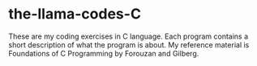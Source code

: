 # the-llama-codes-C
These are my coding exercises in C language. Each program contains a short description of what the program is about. My reference material is Foundations of C Programming by Forouzan and Gilberg.
